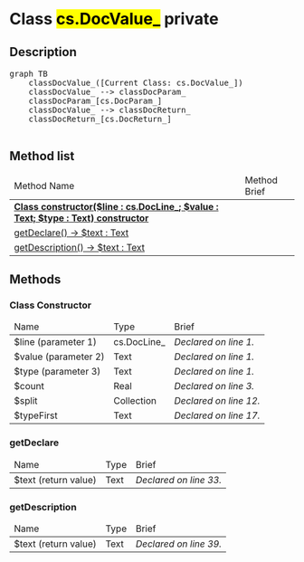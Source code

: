 <!DOCTYPE html>
<!---->
<html>
<header>
  <script src='https://cdn.jsdelivr.net/npm/mermaid/dist/mermaid.min.js'></script>
  <script src='https://cdn.jsdelivr.net/npm/marked/marked.min.js'></script>
  <link 
    href='https://cdn.jsdelivr.net/npm/bootstrap@5.0.0-beta2/dist/css/bootstrap.min.css'
    rel='stylesheet'
    integrity='sha384-BmbxuPwQa2lc/FVzBcNJ7UAyJxM6wuqIj61tLrc4wSX0szH/Ev+nYRRuWlolflfl'
    crossorigin='anonymous'
  >
  <script 
    src='https://cdn.jsdelivr.net/npm/bootstrap@5.0.0-beta2/dist/js/bootstrap.bundle.min.js'
    integrity='sha384-b5kHyXgcpbZJO/tY9Ul7kGkf1S0CWuKcCD38l8YkeH8z8QjE0GmW1gYU5S9FOnJ0'
    crossorigin='anonymous'
  ></script>
  <title>Class DocValue_</title>
  <meta charset='ASCII' />
  <meta name='generator' value='4D Documentation' />
</header>
<body>
<div id='content' class='container'>

<h1>Class <mark>cs.DocValue_</mark> <span class='badge bg-danger' data-bs-toggle='tooltip' title='To be use internally in a namespace' >private</span>
</h1>

<h2>Description</h2>

<pre class='mermaid'>
graph TB
    classDocValue_([Current Class: cs.DocValue_])
    classDocValue_ --> classDocParam_
    classDocParam_[cs.DocParam_]
    classDocValue_ --> classDocReturn_
    classDocReturn_[cs.DocReturn_]

</pre>



<h2>Method list</h2>

<table class='table table-hover'>
  <thead>
  <tr>  <td>Method Name</th>
  <td>Method Brief</th>
  </tr></thead>
  <tbody>
  <tr>
    <td class='table-success'><a href='#class-constructor'><strong>Class constructor($line : cs.DocLine_; $value : Text; $type : Text)<strong> <span class='badge bg-primary' data-bs-toggle='tooltip' title='Class Constructor' >constructor</span></a></td>
    <td class='table-success'></td>
  </tr>
  <tr>
    <td class='table-success'><a href='#getDeclare'>getDeclare() -> $text : Text</a></td>
    <td class='table-success'></td>
  </tr>
  <tr>
    <td class='table-success'><a href='#getDescription'>getDescription() -> $text : Text</a></td>
    <td class='table-success'></td>
  </tr>
</tbody>
</table>

<h2>Methods</h2>

<h3 id='class-constructor'><strong>Class Constructor</strong></h3>

<table class='table '>
  <thead>
  <tr>  <td>Name</th>
  <td>Type</th>
  <td>Brief</th>
  </tr></thead>
  <tbody>
  <tr>
    <td class='table-primary'>$line (parameter 1)</td>
    <td class='table-primary'>cs.DocLine_</td>
    <td class='table-primary'><em>Declared on line 1.</n></td>
  </tr>
  <tr>
    <td class='table-primary'>$value (parameter 2)</td>
    <td class='table-primary'>Text</td>
    <td class='table-primary'><em>Declared on line 1.</n></td>
  </tr>
  <tr>
    <td class='table-primary'>$type (parameter 3)</td>
    <td class='table-primary'>Text</td>
    <td class='table-primary'><em>Declared on line 1.</n></td>
  </tr>
  <tr>
    <td class='table-info'>$count</td>
    <td class='table-info'>Real</td>
    <td class='table-info'><em>Declared on line 3.</n></td>
  </tr>
  <tr>
    <td class='table-info'>$split</td>
    <td class='table-info'>Collection</td>
    <td class='table-info'><em>Declared on line 12.</n></td>
  </tr>
  <tr>
    <td class='table-info'>$typeFirst</td>
    <td class='table-info'>Text</td>
    <td class='table-info'><em>Declared on line 17.</n></td>
  </tr>
</tbody>
</table>























































































<h3 id='getDeclare'>getDeclare</h3>

<table class='table '>
  <thead>
  <tr>  <td>Name</th>
  <td>Type</th>
  <td>Brief</th>
  </tr></thead>
  <tbody>
  <tr>
    <td class='table-secondary'>$text (return value)</td>
    <td class='table-secondary'>Text</td>
    <td class='table-secondary'><em>Declared on line 33.</n></td>
  </tr>
</tbody>
</table>


















<h3 id='getDescription'>getDescription</h3>

<table class='table '>
  <thead>
  <tr>  <td>Name</th>
  <td>Type</th>
  <td>Brief</th>
  </tr></thead>
  <tbody>
  <tr>
    <td class='table-secondary'>$text (return value)</td>
    <td class='table-secondary'>Text</td>
    <td class='table-secondary'><em>Declared on line 39.</n></td>
  </tr>
</tbody>
</table>


















</div>
  <script>
    document.getElementById('content').innerHTML =
    marked(document.getElementById('content').innerHTML);
    mermaid.initialize({startOnLoad:true});  </script>
</body>
